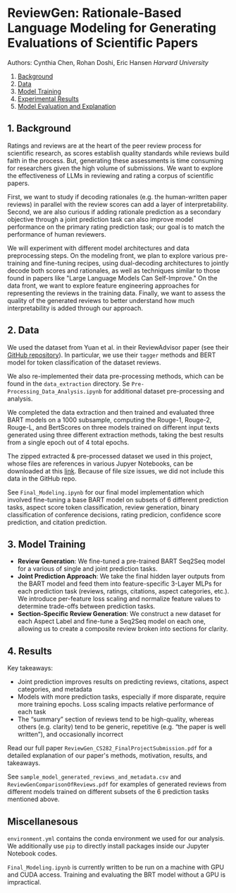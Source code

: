 # ReviewGen: Rationale-Based Language Modeling for Generating Evaluations of Scientific Papers
Authors: Cynthia Chen, Rohan Doshi, Eric Hansen
_Harvard University_

1. [Background](#1-background)
2. [Data](#2-data)
3. [Model Training](#3-Model-Training)
4. [Experimental Results](#4-Experimental-Results)
5. [Model Evaluation and Explanation](#2-Model-Evaluation-and-Explanation)

## 1. Background
Ratings and reviews are at the heart of the peer review process for scientific research, as scores establish quality standards while reviews build faith in the process. But, generating these assessments is time consuming for researchers given the high volume of submissions. We want to explore the effectiveness of LLMs in reviewing and rating a corpus of scientific papers.

First, we want to study if decoding rationales (e.g. the human-written paper reviews) in parallel with the review scores can add a layer of interpretability. Second, we are also curious if adding rationale prediction as a secondary objective through a joint prediction task can also improve model performance on the primary rating prediction task; our goal is to match the performance of human reviewers.

We will experiment with different model architectures and data preprocessing steps. On the modeling front, we plan to explore various pre-training and fine-tuning recipes, using dual-decoding architectures to jointly decode both scores and rationales, as well as techniques similar to those found in papers like "Large Language Models Can Self-Improve." On the data front, we want to explore feature engineering approaches for representing the reviews in the training data. Finally, we want to assess the quality of the generated reviews to better understand how much interpretability is added through our approach.

## 2. Data
We used the dataset from Yuan et al. in their ReviewAdvisor paper (see their [GitHub repository](https://github.com/neulab/ReviewAdvisor)). In particular, we use their `tagger` methods and BERT model for token classification of the dataset reviews.

We also re-implemented their data pre-processing methods, which can be found in the `data_extraction` directory. Se `Pre-Processing_Data_Analysis.ipynb` for additional dataset pre-processing and analysis.

We completed the data extraction and then trained and evaluated three BART models  on a 1000 subsample, computing the Rouge-1, Rouge-2, Rouge-L, and BertScores on three models trained on different input texts generated using three different extraction methods, taking the best results from a single epoch out of 4 total epochs.

The zipped extracted & pre-processed dataset we used in this project, whose files are references in various Jupyer Notebooks, can be downloaded at this [link](https://drive.google.com/file/d/1Mtu5ztDB2nGtW_StiABXHcg5F_cYyDoU/view?usp=sharing). Because of file size issues, we did not include this data in the GitHub repo.

See `Final_Modeling.ipynb` for our final model implementation which involved fine-tuning a base BART model on subsets of 6 different prediction tasks, aspect score token classification, review generation, binary classification of conference decisions, rating predicion, confidence score prediction, and citation prediction.

## 3. Model Training


- **Review Generation**: We fine-tuned a pre-trained BART Seq2Seq model for a various of single and joint prediction tasks.
- **Joint Prediction Approach**: We take the final hidden layer outputs from the BART model and feed them into feature-specific 3-Layer MLPs for each prediction task (reviews, ratings, citations, aspect categories, etc.). We introduce per-feature loss scaling and normalize feature values to determine trade-offs between prediction tasks.
- **Section-Specific Review Generation**: We construct a new dataset for each Aspect Label and fine-tune a Seq2Seq model on each one, allowing us to create a composite review broken into sections for clarity.

## 4. Results

Key takeaways:
- Joint prediction improves results on predicting reviews, citations, aspect categories, and metadata
- Models with more prediction tasks, especially if more disparate, require more training epochs. Loss scaling impacts relative performance of each task
- The “summary” section of reviews tend to be high-quality, whereas others (e.g. clarity) tend to be generic, repetitive (e.g. “the paper is well written”), and occasionally incorrect

Read our full paper `ReviewGen_CS282_FinalProjectSubmission.pdf` for a detailed explanation of our paper's methods, motivation, results, and takeaways.

See `sample_model_generated_reviews_and_metadata.csv` and `ReviewGenComparisonOfReviews.pdf` for examples of generated reviews from different models trained on different subsets of the 6 prediction tasks mentioned above.

## Miscellanesous
`environment.yml` contains the conda environment we used for our analysis. We additionally use `pip` to directly install packages inside our Jupyter Notebook codes.

`Final_Modeling.ipynb` is currently written to be run on a machine with GPU and CUDA access. Training and evaluating the BRT model without a GPU is impractical.
